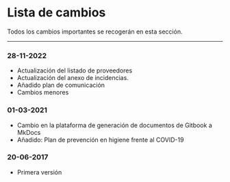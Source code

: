 # Lista de cambios

Todos los cambios importantes se recogerán en esta sección.

---

### 28-11-2022

- Actualización del listado de proveedores
- Actualización del anexo de incidencias.
- Añadido plan de comunicación
- Cambios menores

### 01-03-2021

- Cambio en la plataforma de generación de documentos de Gitbook a MkDocs
- Añadido: Plan de prevención en higiene frente al COVID-19

### 20-06-2017

- Primera versión
